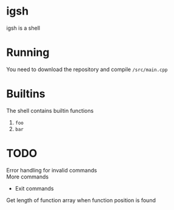 # igsh
igsh is a shell

# Running
You need to download the repository and compile `/src/main.cpp`

# Builtins

The shell contains builtin functions
1. `foo`
2. `bar`

# TODO

Error handling for invalid commands <br>
More commands
  - Exit commands

Get length of function array when function position is found
